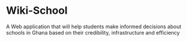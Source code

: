 Wiki-School
===========

A Web application that will help students make informed decisions about schools in Ghana based on their credibility, infrastructure and efficiency
